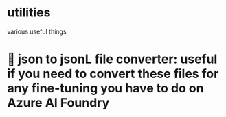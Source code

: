 # utilities
various useful things

# 🦾 json to jsonL file converter: useful if you need to convert these files for any fine-tuning you have to do on Azure AI Foundry
